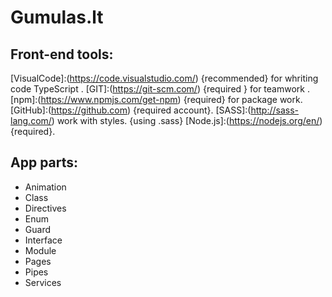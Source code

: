 # Gumulas.lt

## Front-end tools: 
[VisualCode]:(https://code.visualstudio.com/) {recommended} for whriting code TypeScript .
[GIT]:(https://git-scm.com/) {required } for teamwork .
[npm]:(https://www.npmjs.com/get-npm) {required} for package work.  
[GitHub]:(https://github.com) {required account}.
[SASS]:(http://sass-lang.com/) work with styles. {using .sass} 
[Node.js]:(https://nodejs.org/en/) {required}.

## App parts:

+ Animation
+ Class
+ Directives
+ Enum
+ Guard
+ Interface
+ Module
+ Pages
+ Pipes
+ Services
